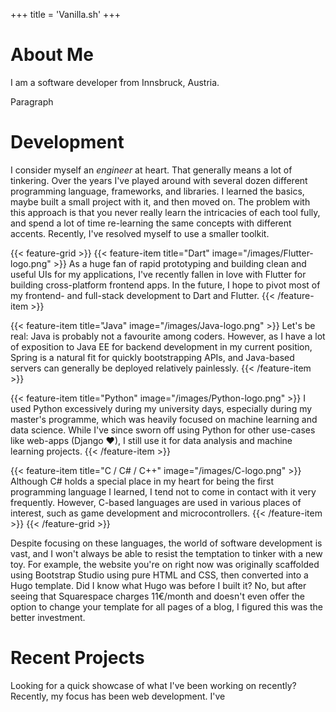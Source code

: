 +++
title = 'Vanilla.sh'
+++

# About Me

I am a software developer from Innsbruck, Austria.

Paragraph

# Development

I consider myself an _engineer_ at heart. That generally means a lot of tinkering. Over the years I've played around with several dozen different programming language, frameworks, and libraries. I learned the basics, maybe built a small project with it, and then moved on. The problem with this approach is that you never really learn the intricacies of each tool fully, and spend a lot of time re-learning the same concepts with different accents. Recently, I've resolved myself to use a smaller toolkit.

{{< feature-grid >}}
{{< feature-item title="Dart" image="/images/Flutter-logo.png" >}}
As a huge fan of rapid prototyping and building clean and useful UIs for my applications, I've recently fallen in love with Flutter for building cross-platform frontend apps. In the future, I hope to pivot most of my frontend- and full-stack development to Dart and Flutter.
{{< /feature-item >}}

{{< feature-item title="Java" image="/images/Java-logo.png" >}}
Let's be real: Java is probably not a favourite among coders. However, as I have a lot of exposition to Java EE for backend development in my current position, Spring is a natural fit for quickly bootstrapping APIs, and Java-based servers can generally be deployed relatively painlessly.
{{< /feature-item >}}

{{< feature-item title="Python" image="/images/Python-logo.png" >}}
I used Python excessively during my university days, especially during my master's programme, which was heavily focused on machine learning and data science. While I've since sworn off using Python for other use-cases like web-apps (Django ♥), I still use it for data analysis and machine learning projects.
{{< /feature-item >}}

{{< feature-item title="C / C# / C++" image="/images/C-logo.png" >}}
Although C# holds a special place in my heart for being the first programming language I learned, I tend not to come in contact with it very frequently. However, C-based languages are used in various places of interest, such as game development and microcontrollers.
{{< /feature-item >}}
{{< /feature-grid >}}

Despite focusing on these languages, the world of software development is vast, and I won't always be able to resist the temptation to tinker with a new toy. For example, the website you're on right now was originally scaffolded using Bootstrap Studio using pure HTML and CSS, then converted into a Hugo template. Did I know what Hugo was before I built it? No, but after seeing that Squarespace charges 11€/month and doesn't even offer the option to change your template for all pages of a blog, I figured this was the better investment.

# Recent Projects

Looking for a quick showcase of what I've been working on recently? Recently, my focus has been web development. I've
